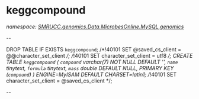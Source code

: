 ﻿# keggcompound
_namespace: [SMRUCC.genomics.Data.MicrobesOnline.MySQL.genomics](./index.md)_

--
 
 DROP TABLE IF EXISTS `keggcompound`;
 /*!40101 SET @saved_cs_client = @@character_set_client */;
 /*!40101 SET character_set_client = utf8 */;
 CREATE TABLE `keggcompound` (
 `compound` varchar(7) NOT NULL DEFAULT '',
 `name` tinytext,
 `formula` tinytext,
 `mass` double DEFAULT NULL,
 PRIMARY KEY (`compound`)
 ) ENGINE=MyISAM DEFAULT CHARSET=latin1;
 /*!40101 SET character_set_client = @saved_cs_client */;
 
 --




